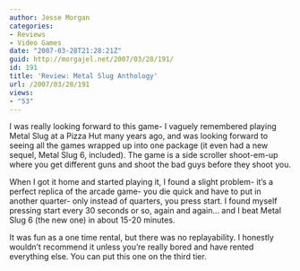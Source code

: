 ```yaml
---
author: Jesse Morgan
categories:
- Reviews
- Video Games
date: "2007-03-28T21:28:21Z"
guid: http://morgajel.net/2007/03/28/191/
id: 191
title: 'Review: Metal Slug Anthology'
url: /2007/03/28/191
views:
- "53"
---
```


I was really looking forward to this game- I vaguely remembered playing Metal Slug at a Pizza Hut many years ago, and was looking forward to seeing all the games wrapped up into one package (it even had a new sequel, Metal Slug 6, included). The game is a side scroller shoot-em-up where you get different guns and shoot the bad guys before they shoot you.

When I got it home and started playing it, I found a slight problem- it’s a perfect replica of the arcade game- you die quick and have to put in another quarter- only instead of quarters, you press start. I found myself pressing start every 30 seconds or so, again and again… and I beat Metal Slug 6 (the new one) in about 15-20 minutes.

It was fun as a one time rental, but there was no replayability. I honestly wouldn’t recommend it unless you’re really bored and have rented everything else. You can put this one on the third tier.